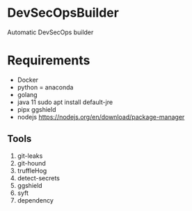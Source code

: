 # DevSecOpsBuilder
Automatic DevSecOps builder


# Requirements

* Docker
* python = anaconda
* golang
* java 11 sudo apt install default-jre
* pipx ggshield
* nodejs https://nodejs.org/en/download/package-manager


## Tools

1. git-leaks
2. git-hound
3. truffleHog
4. detect-secrets
5. ggshield
6. syft
7. dependency